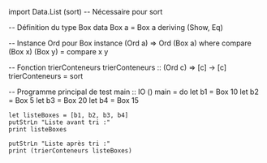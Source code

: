 import Data.List (sort)  -- Nécessaire pour sort

-- Définition du type Box
data Box a = Box a
    deriving (Show, Eq)

-- Instance Ord pour Box
instance (Ord a) => Ord (Box a) where
    compare (Box x) (Box y) = compare x y

-- Fonction trierConteneurs
trierConteneurs :: (Ord c) => [c] -> [c]
trierConteneurs = sort

-- Programme principal de test
main :: IO ()
main = do
    let b1 = Box 10
    let b2 = Box 5
    let b3 = Box 20
    let b4 = Box 15

    let listeBoxes = [b1, b2, b3, b4]
    putStrLn "Liste avant tri :"
    print listeBoxes

    putStrLn "Liste après tri :"
    print (trierConteneurs listeBoxes)
